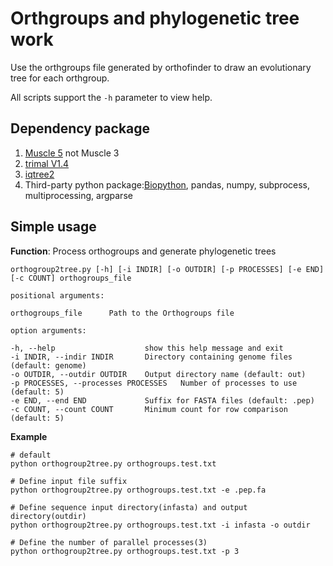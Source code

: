 # Orthgroups and phylogenetic tree work

Use the orthgroups file generated by orthofinder to draw an evolutionary tree for each orthgroup.

All scripts support the `-h` parameter to view help.

## Dependency package

1. [Muscle 5](http://drive5.com/muscle/) not Muscle 3
2. [trimal V1.4](https://github.com/inab/trimal)
3. [iqtree2](https://github.com/iqtree/iqtree2)
4. Third-party python package:[Biopython](https://biopython.org/), pandas, numpy, subprocess, multiprocessing, argparse 

## Simple usage

**Function**: Process orthogroups and generate phylogenetic trees 

`orthogroup2tree.py [-h] [-i INDIR] [-o OUTDIR] [-p PROCESSES] [-e END] [-c COUNT] orthogroups_file`

```
positional arguments:

orthogroups_file      Path to the Orthogroups file

option arguments:

-h, --help                    show this help message and exit
-i INDIR, --indir INDIR       Directory containing genome files (default: genome)
-o OUTDIR, --outdir OUTDIR    Output directory name (default: out)
-p PROCESSES, --processes PROCESSES   Number of processes to use (default: 5)
-e END, --end END             Suffix for FASTA files (default: .pep)
-c COUNT, --count COUNT       Minimum count for row comparison (default: 5)

```

**Example**
```
# default 
python orthogroup2tree.py orthogroups.test.txt

# Define input file suffix
python orthogroup2tree.py orthogroups.test.txt -e .pep.fa

# Define sequence input directory(infasta) and output directory(outdir)
python orthogroup2tree.py orthogroups.test.txt -i infasta -o outdir

# Define the number of parallel processes(3)
python orthogroup2tree.py orthogroups.test.txt -p 3

```